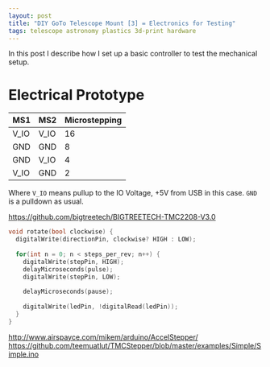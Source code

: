 ```yaml
---
layout: post
title: "DIY GoTo Telescope Mount [3] = Electronics for Testing"
tags: telescope astronomy plastics 3d-print hardware
---
```

In this post I describe how I set up a basic controller to test the mechanical setup.

# Electrical Prototype

| MS1 | MS2 | Microstepping |
| --- | --- | ------------ |
| V_IO | V_IO | 16 |
| GND | GND | 8 |
| GND | V_IO | 4 |
| V_IO | GND | 2 |

Where `V_IO` means pullup to the IO Voltage, +5V from USB in this case. `GND` is a pulldown as usual.

https://github.com/bigtreetech/BIGTREETECH-TMC2208-V3.0

```cpp
void rotate(bool clockwise) {
  digitalWrite(directionPin, clockwise? HIGH : LOW);
  
  for(int n = 0; n < steps_per_rev; n++) {
    digitalWrite(stepPin, HIGH);
    delayMicroseconds(pulse);
    digitalWrite(stepPin, LOW);
   
    delayMicroseconds(pause);
   
    digitalWrite(ledPin, !digitalRead(ledPin));
  }
}
```


http://www.airspayce.com/mikem/arduino/AccelStepper/
https://github.com/teemuatlut/TMCStepper/blob/master/examples/Simple/Simple.ino
